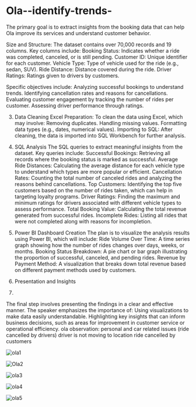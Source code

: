 # Ola--identify-trends-
The primary goal is to extract insights from the booking data that can help Ola improve its services and understand customer behavior.

Size and Structure: The dataset contains over 70,000 records and 19 columns. Key columns include:
Booking Status: Indicates whether a ride was completed, canceled, or is still pending.
Customer ID: Unique identifier for each customer.
Vehicle Type: Type of vehicle used for the ride (e.g., sedan, SUV).
Ride Distance: Distance covered during the ride.
Driver Ratings: Ratings given to drivers by customers.

Specific objectives include:
Analyzing successful bookings to understand trends.
Identifying cancellation rates and reasons for cancellations.
Evaluating customer engagement by tracking the number of rides per customer.
Assessing driver performance through ratings.

3. Data Cleaning
Excel Preparation: To clean the data using Excel, which may involve:
Removing duplicates.
Handling missing values.
Formatting data types (e.g., dates, numerical values).
Importing to SQL: After cleaning, the data is imported into SQL Workbench for further analysis.

4. SQL Analysis
The  SQL queries to extract meaningful insights from the dataset. Key queries include:
Successful Bookings: Retrieving all records where the booking status is marked as successful.
Average Ride Distances: Calculating the average distance for each vehicle type to understand which types are more popular or efficient.
Cancellation Rates: Counting the total number of canceled rides and analyzing the reasons behind cancellations.
Top Customers: Identifying the top five customers based on the number of rides taken, which can help in targeting loyalty programs.
Driver Ratings: Finding the maximum and minimum ratings for drivers associated with different vehicle types to assess performance.
Total Booking Value: Calculating the total revenue generated from successful rides.
Incomplete Rides: Listing all rides that were not completed along with reasons for incompletion.

6. Power BI Dashboard Creation
The  plan is to visualize the analysis results using Power BI, which will include:
Ride Volume Over Time: A time series graph showing how the number of rides changes over days, weeks, or months.
Booking Status Breakdown: A pie chart or bar graph illustrating the proportion of successful, canceled, and pending rides.
Revenue by Payment Method: A visualization that breaks down total revenue based on different payment methods used by customers.
7. Presentation and Insights
8. 
The final step involves presenting the findings in a clear and effective manner. The speaker emphasizes the importance of:
Using visualizations to make data easily understandable.
Highlighting key insights that can inform business decisions, such as areas for improvement in customer service or operational efficiency.
ola observation: personal and car related issues (ride cancelled by drivers)
driver is not moving to location ride cancelled by customers


![ola1](https://github.com/user-attachments/assets/78891d1a-9b0c-4fef-9714-0784cfe21a76)

![Ola2](https://github.com/user-attachments/assets/bb3be363-a16d-479a-8bc1-439c9ecc7258)

![ola3](https://github.com/user-attachments/assets/aa0d8141-2e11-4bb2-a661-e24afa30f1d3)

![ola4](https://github.com/user-attachments/assets/a175e411-cd38-42d6-ba88-c6dbfdc52289)

![ola5](https://github.com/user-attachments/assets/77a00c6b-6578-457c-916e-6e42305de7ec)




